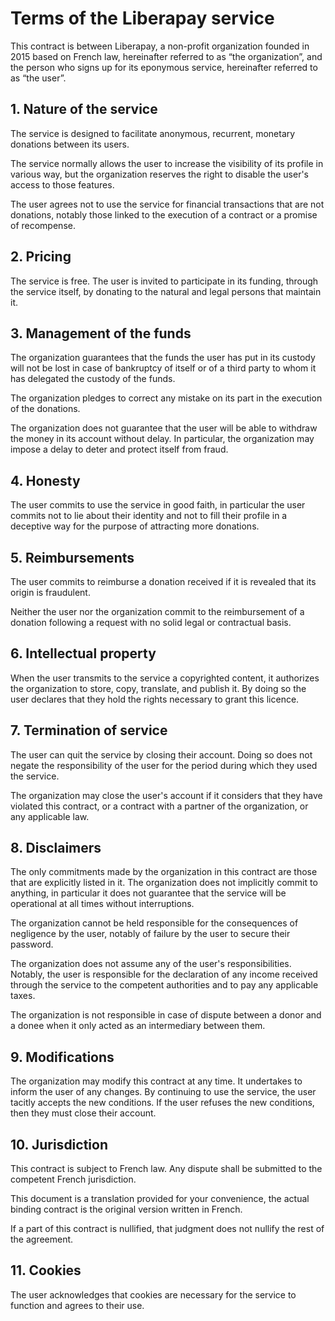 # Terms of the Liberapay service

This contract is between Liberapay, a non-profit organization founded in 2015
based on French law, hereinafter referred to as “the organization”, and the
person who signs up for its eponymous service, hereinafter referred to as “the
user”.

## 1. Nature of the service

The service is designed to facilitate anonymous, recurrent, monetary donations
between its users.

The service normally allows the user to increase the visibility of its profile
in various way, but the organization reserves the right to disable the user's
access to those features.

The user agrees not to use the service for financial transactions that are not
donations, notably those linked to the execution of a contract or a promise of
recompense.

## 2. Pricing

The service is free. The user is invited to participate in its funding, through
the service itself, by donating to the natural and legal persons that maintain
it.

## 3. Management of the funds

The organization guarantees that the funds the user has put in its custody will
not be lost in case of bankruptcy of itself or of a third party to whom it has
delegated the custody of the funds.

The organization pledges to correct any mistake on its part in the execution of
the donations.

The organization does not guarantee that the user will be able to withdraw the
money in its account without delay. In particular, the organization may impose a
delay to deter and protect itself from fraud.

## 4. Honesty

The user commits to use the service in good faith, in particular the user
commits not to lie about their identity and not to fill their profile in a
deceptive way for the purpose of attracting more donations.

## 5. Reimbursements

The user commits to reimburse a donation received if it is revealed that its
origin is fraudulent.

Neither the user nor the organization commit to the reimbursement of a donation
following a request with no solid legal or contractual basis.

## 6. Intellectual property

When the user transmits to the service a copyrighted content, it authorizes the
organization to store, copy, translate, and publish it. By doing so the user
declares that they hold the rights necessary to grant this licence.

## 7. Termination of service

The user can quit the service by closing their account. Doing so does not negate
the responsibility of the user for the period during which they used the
service.

The organization may close the user's account if it considers that they have
violated this contract, or a contract with a partner of the organization, or any
applicable law.

## 8. Disclaimers

The only commitments made by the organization in this contract are those that
are explicitly listed in it. The organization does not implicitly commit to
anything, in particular it does not guarantee that the service will be
operational at all times without interruptions.

The organization cannot be held responsible for the consequences of negligence
by the user, notably of failure by the user to secure their password.

The organization does not assume any of the user's responsibilities. Notably,
the user is responsible for the declaration of any income received through the
service to the competent authorities and to pay any applicable taxes.

The organization is not responsible in case of dispute between a donor and a
donee when it only acted as an intermediary between them.

## 9. Modifications

The organization may modify this contract at any time. It undertakes to inform
the user of any changes. By continuing to use the service, the user tacitly
accepts the new conditions. If the user refuses the new conditions, then they
must close their account.

## 10. Jurisdiction

This contract is subject to French law. Any dispute shall be submitted to the
competent French jurisdiction.

This document is a translation provided for your convenience, the actual binding
contract is the original version written in French.

If a part of this contract is nullified, that judgment does not nullify the rest
of the agreement.

## 11. Cookies

The user acknowledges that cookies are necessary for the service to function and
agrees to their use.
